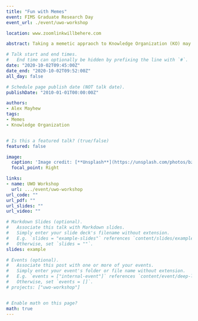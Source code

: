 ```yaml
---
title: "Fun with Memes"
event: FIMS Graduate Research Day
event_url: ./event/uwo-workshop

location: www.zoomlinkwillbehere.com

abstract: Taking a memetic appraoch to Knowledge Organization (KO) may open interesting oppurtunities for exploration in library catalogues.

# Talk start and end times.
#   End time can optionally be hidden by prefixing the line with `#`.
date: "2020-10-02T09:45:00Z"
date_end: "2020-10-02T09:52:00Z"
all_day: false

# Schedule page publish date (NOT talk date).
publishDate: "2010-01-01T00:00:00Z"

authors:
- Alex Mayhew
tags: 
- Memes
- Knowledge Organization


# Is this a featured talk? (true/false)
featured: false

image:
  caption: 'Image credit: [**Unsplash**](https://unsplash.com/photos/bzdhc5b3Bxs)'
  focal_point: Right

links:
- name: UWO Workshop
  url: .../event/uwo-workshop
url_code: ""
url_pdf: ""
url_slides: ""
url_video: ""

# Markdown Slides (optional).
#   Associate this talk with Markdown slides.
#   Simply enter your slide deck's filename without extension.
#   E.g. `slides = "example-slides"` references `content/slides/example-slides.md`.
#   Otherwise, set `slides = ""`.
slides: example

# Events (optional).
#   Associate this post with one or more of your events.
#   Simply enter your event's folder or file name without extension.
#   E.g. `events = ["internal-event"]` references `content/event/deep-learning/index.md`.
#   Otherwise, set `events = []`.
# projects: ["uwo-workshop"]


# Enable math on this page?
math: true
---
```

